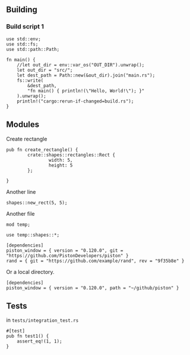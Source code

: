 ## Building
### Build script 1

```
use std::env;
use std::fs;
use std::path::Path;

fn main() {
    //let out_dir = env::var_os("OUT_DIR").unwrap();
    let out_dir = "src/";
    let dest_path = Path::new(&out_dir).join("main.rs");
    fs::write(
        &dest_path,
        "fn main() { println!(\"Hello, World!\"); }"
    ).unwrap();
    println!("cargo:rerun-if-changed=build.rs");
}
```

## Modules

Create rectangle

```
pub fn create_rectangle() {
        crate::shapes::rectangles::Rect {
                width: 5,
                height: 5
        };

}
```

Another line

```
shapes::new_rect(5, 5);
```

Another file

```
mod temp;
```

```
use temp::shapes::*;
```


```
[dependencies]
piston_window = { version = "0.120.0", git = "https://github.com/PistonDevelopers/piston" }
rand = { git = "https://github.com/example/rand", rev = "9f35b8e" }
```

Or a local directory.

```
[dependencies]
piston_window = { version = "0.120.0", path = "~/github/piston" }
```

## Tests
in `tests/integration_test.rs`
```
#[test]
pub fn test1() {
    assert_eq!(1, 1);
}
```
